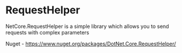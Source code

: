 # RequestHelper
NetCore.RequestHelper is a simple library which allows you to send requests with complex parameters

Nuget - https://www.nuget.org/packages/DotNet.Core.RequestHelper/
